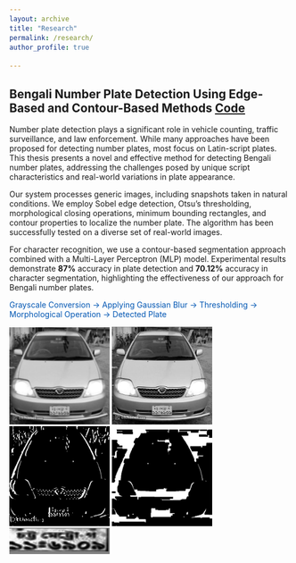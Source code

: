 ```yaml
---
layout: archive
title: "Research"
permalink: /research/
author_profile: true

---
```


## Bengali Number Plate Detection Using Edge-Based and Contour-Based Methods [Code](https://github.com/tajmaun/Nearest-Important-Place-Visualization)
Number plate detection plays a significant role in vehicle counting, traffic surveillance, and law enforcement. While many approaches have been proposed for detecting number plates, most focus on Latin-script plates. This thesis presents a novel and effective method for detecting Bengali number plates, addressing the challenges posed by unique script characteristics and real-world variations in plate appearance.

Our system processes generic images, including snapshots taken in natural conditions. We employ Sobel edge detection, Otsu’s thresholding, morphological closing operations, minimum bounding rectangles, and contour properties to localize the number plate. The algorithm has been successfully tested on a diverse set of real-world images.

For character recognition, we use a contour-based segmentation approach combined with a Multi-Layer Perceptron (MLP) model. Experimental results demonstrate **87%** accuracy in plate detection and **70.12%** accuracy in character segmentation, highlighting the effectiveness of our approach for Bengali number plates.

<span style="color: #0056b3;"> Grayscale Conversion    ->  Applying Gaussian Blur ->    Thresholding   ->   Morphological Operation   ->   Detected Plate </span>

<img src="/images/blur.png" alt="drawing" width="180"/>  <img src="/images/gray.png" alt="drawing" width="180"/> <img src="/images/thresholding.png" alt="drawing" width="180"/> <img src="/images/morphological_operation.png" alt="drawing" width="180"/>
<img src="/images/cropped_plate.png" alt="drawing" width="180" />




